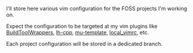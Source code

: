 I'll store here various vim configuration for the FOSS projects I'm working on.

Expect the configuration to be targeted at my vim plugins like
[BuildToolWrappers](http://github.com/LucHemitte/build-tools-wrapper),
[lh-cpp](http://github.com/LucHemitte/lh-cpp),
[mu-template](http://github.com/LucHemitte/mu-template),
[local_vimrc](http://github.com/LucHemitte/local_vimrc), etc.

Each project configuration will be stored in a dedicated branch.
